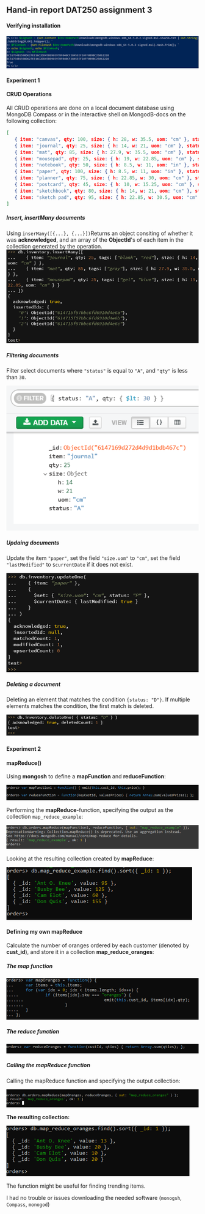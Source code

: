 ## Hand-in report DAT250 assignment 3

#### Verifying installation

![install-verification](docs/veritifaction.PNG)

#### Experiment 1

#### CRUD Operations

All CRUD operations are done on a local document database using MongoDB Compass or in the interactive shell on MongodB-docs on the following collection:

```json
[
   { item: "canvas", qty: 100, size: { h: 28, w: 35.5, uom: "cm" }, status: "A" },
   { item: "journal", qty: 25, size: { h: 14, w: 21, uom: "cm" }, status: "A" },
   { item: "mat", qty: 85, size: { h: 27.9, w: 35.5, uom: "cm" }, status: "A" },
   { item: "mousepad", qty: 25, size: { h: 19, w: 22.85, uom: "cm" }, status: "P" },
   { item: "notebook", qty: 50, size: { h: 8.5, w: 11, uom: "in" }, status: "P" },
   { item: "paper", qty: 100, size: { h: 8.5, w: 11, uom: "in" }, status: "D" },
   { item: "planner", qty: 75, size: { h: 22.85, w: 30, uom: "cm" }, status: "D" },
   { item: "postcard", qty: 45, size: { h: 10, w: 15.25, uom: "cm" }, status: "A" },
   { item: "sketchbook", qty: 80, size: { h: 14, w: 21, uom: "cm" }, status: "A" },
   { item: "sketch pad", qty: 95, size: { h: 22.85, w: 30.5, uom: "cm" }, status: "A" }
]
```

##### Insert, insertMany documents

Using ``inserMany([{...}, {...}])``Returns an object consiting of whether it was **acknowledged**, and 
an array of the **ObjectId**'s of each item in the collection generated by the operation.
![insert](docs/insertMany.PNG)

##### Filtering documents

Filter select documents where ``"status"`` is equal to ``"A"``, and ``"qty"`` is less than ``30``.

![filter](docs/filterSelect.PNG)

##### Updaing documents

Update the item ``"paper"``, set the field ``"size.uom"`` to ``"cm"``, 
set the field ``"lastModified"`` to ``$currentDate`` if it does not exist.

![update](docs/update.PNG)

##### Deleting a document

Deleting an element that matches the condition ``{status: "D"}``.
If multiple elements matches the condition, the first match is deleted.

![delete](docs/deleteOne.PNG)

#### Experiment 2

#### mapReduce()

Using **mongosh** to define a **mapFunction** and **reduceFunction**:

![functions](docs/mapAndReduceFunctions.PNG)

Performing the **mapReduce**-function, specifying the output as the collection ``map_reduce_example``:

![callingMapReduce](docs/mapReduceCall.PNG)

Looking at the resulting collection created by **mapReduce**:

![mapReduceResult](docs/map_reduce_example.PNG)

#### Defining my own mapReduce

Calculate the number of oranges ordered by each customer (denoted by **cust_id**), and store it in a collection **map_reduce_oranges**:

##### The map function

![mapOranges](docs/mapOranges.PNG)

##### The reduce function

![reduceOranges](docs/reduceOranges.PNG)

##### Calling the mapReduce function

Calling the mapReduce function and specifying the output collection:

![mapReduceCallOranges](docs/mapReduceCallOranges.PNG)

**The resulting collection:**

![mapreduce-result](docs/mapReduceOrangesResult.PNG)

The function might be useful for finding trending items.

I had no trouble or issues downloading the needed software (``monogsh``, ``Compass``, ``monogod``)